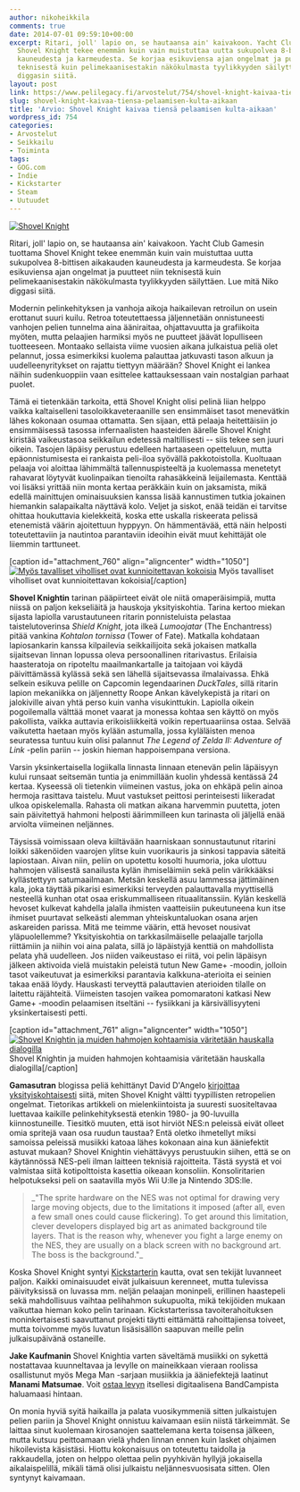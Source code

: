 ```yaml
---
author: nikoheikkila
comments: true
date: 2014-07-01 09:59:10+00:00
excerpt: Ritari, joll' lapio on, se hautaansa ain' kaivakoon. Yacht Club Gamesin tuottama
  Shovel Knight tekee enemmän kuin vain muistuttaa uutta sukupolvea 8-bittisen aikakauden
  kauneudesta ja karmeudesta. Se korjaa esikuviensa ajan ongelmat ja puutteet niin
  teknisestä kuin pelimekaanisestakin näkökulmasta tyylikkyyden säilyttäen. Lue mitä
  diggasin siitä.
layout: post
link: https://www.pelilegacy.fi/arvostelut/754/shovel-knight-kaivaa-tiensa-pelaamisen-kulta-aikaan
slug: shovel-knight-kaivaa-tiensa-pelaamisen-kulta-aikaan
title: 'Arvio: Shovel Knight kaivaa tiensä pelaamisen kulta-aikaan'
wordpress_id: 754
categories:
- Arvostelut
- Seikkailu
- Toiminta
tags:
- GOG.com
- Indie
- Kickstarter
- Steam
- Uutuudet
---
```


[![Shovel Knight](/uploads/2014/07/shovel_knight1-1050x590.jpg)](/uploads/2014/07/shovel_knight1.jpg)



Ritari, joll' lapio on, se hautaansa ain' kaivakoon. Yacht Club Gamesin tuottama Shovel Knight tekee enemmän kuin vain muistuttaa uutta sukupolvea 8-bittisen aikakauden kauneudesta ja karmeudesta. Se korjaa esikuviensa ajan ongelmat ja puutteet niin teknisestä kuin pelimekaanisestakin näkökulmasta tyylikkyyden säilyttäen. Lue mitä Niko diggasi siitä.



Modernin pelinkehityksen ja vanhoja aikoja haikailevan retroilun on usein erottanut suuri kuilu. Retroa toteutettaessa jäljennetään onnistuneesti vanhojen pelien tunnelma aina ääniraitaa, ohjattavuutta ja grafiikoita myöten, mutta pelaajien harmiksi myös ne puutteet jäävät lopulliseen tuotteeseen. Montaako sellaista viime vuosien aikana julkaistua peliä olet pelannut, jossa esimerkiksi kuolema palauttaa jatkuvasti tason alkuun ja uudelleenyritykset on rajattu tiettyyn määrään? Shovel Knight ei lankea näihin sudenkuoppiin vaan esittelee kattauksessaan vain nostalgian parhaat puolet.

Tämä ei tietenkään tarkoita, että Shovel Knight olisi pelinä liian helppo vaikka kaltaiselleni tasoloikkaveteraanille sen ensimmäiset tasot menevätkin lähes kokonaan osumaa ottamatta. Sen sijaan, että pelaaja heitettäisiin jo ensimmäisessä tasossa infernaalisten haasteiden äärelle Shovel Knight kiristää vaikeustasoa seikkailun edetessä maltillisesti -- siis tekee sen juuri oikein. Tasojen läpäisy perustuu edelleen hartaaseen opetteluun, mutta epäonnistumisesta ei rankaista peli-iloa syövällä pakkotoistolla. Kuoltuaan pelaaja voi aloittaa lähimmältä tallennuspisteeltä ja kuolemassa menetetyt rahavarat löytyvät kuolinpaikan tienoilta rahasäkkeinä leijailemasta. Kenttää voi lisäksi yrittää niin monta kertaa peräkkäin kuin on jaksamista, mikä edellä mainittujen ominaisuuksien kanssa lisää kannustimen tutkia jokainen hiemankin salapaikalta näyttävä kolo. Veljet ja siskot, enää teidän ei tarvitse ohittaa houkuttavia kielekkeitä, koska ette uskalla riskeerata pelissä etenemistä väärin ajoitettuun hyppyyn. On hämmentävää, että näin helposti toteutettaviin ja nautintoa parantaviin ideoihin eivät muut kehittäjät ole liiemmin tarttuneet.

[caption id="attachment_760" align="aligncenter" width="1050"][![Myös tavalliset viholliset ovat kunnioitettavan kokoisia](/uploads/2014/07/shovel_knight2-1050x590.jpg)](/uploads/2014/07/shovel_knight2.jpg) Myös tavalliset viholliset ovat kunnioitettavan kokoisia[/caption]

**Shovel Knightin** tarinan pääpiirteet eivät ole niitä omaperäisimpiä, mutta niissä on paljon kekseliäitä ja hauskoja yksityiskohtia. Tarina kertoo miekan sijasta lapiolla varustautuneen ritarin ponnisteluista pelastaa taistelutoverinsa _Shield Knight_, jota ilkeä _Lumoojatar_ (The Enchantress) pitää vankina _Kohtalon tornissa_ (Tower of Fate). Matkalla kohdataan lapiosankarin kanssa kilpailevia seikkailijoita sekä jokaisen matkalla sijaitsevan linnan lopussa oleva persoonallinen ritarivastus. Erilaisia haasteratoja on ripoteltu maailmankartalle ja taitojaan voi käydä päivittämässä kylässä sekä sen lähellä sijaitsevassa ilmalaivassa. Ehkä selkein esikuva pelille on Capcomin legendaarinen _DuckTales_, sillä ritarin lapion mekaniikka on jäljennetty Roope Ankan kävelykepistä ja ritari on jalokiville aivan yhtä perso kuin vanha visukinttukin. Lapiolla oikein pogoilemalla välttää monet vaarat ja monessa kohtaa sen käyttö on myös pakollista, vaikka auttavia erikoisliikkeitä voikin repertuaariinsa ostaa. Selvää vaikutetta haetaan myös kylään astumalla, jossa kyläläisten menoa seuratessa tuntuu kuin olisi palannut _The Legend of Zelda II: Adventure of Link_ -pelin pariin -- joskin hieman happoisempana versiona.

Varsin yksinkertaisella logiikalla linnasta linnaan etenevän pelin läpäisyyn kului runsaat seitsemän tuntia ja enimmillään kuolin yhdessä kentässä 24 kertaa. Kyseessä oli tietenkin viimeinen vastus, joka on ehkäpä pelin ainoa hermoja rasittava taistelu. Muut vastukset peittosi perinteisesti liikeradat ulkoa opiskelemalla. Rahasta oli matkan aikana harvemmin puutetta, joten sain päivitettyä hahmoni helposti äärimmilleen kun tarinasta oli jäljellä enää arviolta viimeinen neljännes.

Täysissä voimissaan oleva kiiltävään haarniskaan sonnustautunut ritarini loikki säkenöiden vaarojen ylitse kuin vuorikauris ja sinkosi tappavia säteitä lapiostaan. Aivan niin, peliin on upotettu kosolti huumoria, joka ulottuu hahmojen välisestä sanailusta kylän ihmiseläimiin sekä pelin värikkääksi kyllästettyyn satumaailmaan. Metsän keskellä asuu lammessa jättimäinen kala, joka täyttää pikarisi esimerkiksi terveyden palauttavalla myyttisellä nesteellä kunhan otat osaa eriskummalliseen rituaalitanssiin. Kylän keskellä hevoset kulkevat kahdella jalalla ihmisten vaatteisiin pukeutuneena kun itse ihmiset puurtavat selkeästi alemman yhteiskuntaluokan osana arjen askareiden parissa. Mitä me teimme väärin, että hevoset nousivat yläpuolellemme? Yksityiskohtia on tarkkasilmäiselle pelaajalle tarjolla riittämiin ja niihin voi aina palata, sillä jo läpäistyjä kenttiä on mahdollista pelata yhä uudelleen. Jos niiden vaikeustaso ei riitä, voi pelin läpäisyn jälkeen aktivoida vielä muistakin peleistä tutun New Game+ -moodin, jolloin tasot vaikeutuvat ja esimerkiksi parantavia kalkkuna-aterioita ei seinien takaa enää löydy. Hauskasti terveyttä palauttavien aterioiden tilalle on laitettu räjähteitä. Viimeisten tasojen vaikea pomomaratoni katkasi New Game+ -moodin pelaamisen itseltäni -- fysiikkani ja kärsivällisyyteni yksinkertaisesti petti.

[caption id="attachment_761" align="aligncenter" width="1050"][![Shovel Knightin ja muiden hahmojen kohtaamisia väritetään hauskalla dialogilla](/uploads/2014/07/shovel_knight_black_knight-1050x592.png)](/uploads/2014/07/shovel_knight_black_knight.png) Shovel Knightin ja muiden hahmojen kohtaamisia väritetään hauskalla dialogilla[/caption]

**Gamasutran** blogissa peliä kehittänyt David D'Angelo [kirjoittaa yksityiskohtaisesti](http://www.gamasutra.com/blogs/DavidDAngelo/20140625/219383/Breaking_the_NES_for_Shovel_Knight.php) siitä, miten Shovel Knight vältti tyypillisten retropelien ongelmat. Tietorikas artikkeli on mielenkiintoista ja suuresti suositeltavaa luettavaa kaikille pelinkehityksestä etenkin 1980- ja 90-luvuilla kiinnostuneille. Tiesitkö muuten, että isot hirviöt NES:n peleissä eivät olleet omia spritejä vaan osa ruudun taustaa? Entä oletko ihmetellyt miksi samoissa peleissä musiikki katoaa lähes kokonaan aina kun ääniefektit astuvat mukaan? Shovel Knightin viehättävyys perustuukin siihen, että se on käytännössä NES-peli ilman laitteen teknisiä rajoitteita. Tästä syystä et voi valmistaa siitä kotipolttoista kasettia oikeaan konsoliin. Konsoliritarien helpotukseksi peli on saatavilla myös Wii U:lle ja Nintendo 3DS:lle.



<blockquote>_"The sprite hardware on the NES was not optimal for drawing very large moving objects, due to the limitations it imposed (after all, even a few small ones could cause flickering). To get around this limitation, clever developers displayed big art as animated background tile layers. That is the reason why, whenever you fight a large enemy on the NES, they are usually on a black screen with no background art. The boss is the background."_</blockquote>



Koska Shovel Knight syntyi [Kickstarterin](https://www.kickstarter.com/projects/yachtclubgames/shovel-knight) kautta, ovat sen tekijät luvanneet paljon. Kaikki ominaisuudet eivät julkaisuun kerenneet, mutta tulevissa päivityksissä on luvassa mm. neljän pelaajan moninpeli, erillinen haastepeli sekä mahdollisuus vaihtaa pelihahmon sukupuolta, mikä tekijöiden mukaan vaikuttaa hieman koko pelin tarinaan. Kickstarterissa tavoiterahoituksen moninkertaisesti saavuttanut projekti täytti eittämättä rahoittajiensa toiveet, mutta toivomme myös luvatun lisäsisällön saapuvan meille pelin julkaisupäivänä ostaneille.

**Jake Kaufmanin** Shovel Knightia varten säveltämä musiikki on sykettä nostattavaa kuunneltavaa ja levylle on maineikkaan vieraan roolissa osallistunut myös Mega Man -sarjaan musiikkia ja ääniefektejä laatinut **Manami Matsumae**. Voit [ostaa levyn](https://virt.bandcamp.com/album/shovel-knight-original-soundtrack) itsellesi digitaalisena BandCampista haluamaasi hintaan.

On monia hyviä syitä haikailla ja palata vuosikymmeniä sitten julkaistujen pelien pariin ja Shovel Knight onnistuu kaivamaan esiin niistä tärkeimmät. Se laittaa sinut kuolemaan kirosanojen saattelemana kerta toisensa jälkeen, mutta kutsuu peittoamaan vielä yhden linnan ennen kuin lasket ohjaimen hikoilevista käsistäsi. Hiottu kokonaisuus on toteutettu taidolla ja rakkaudella, joten on helppo olettaa pelin pyyhkivän hyllyjä jokaisella aikalaispelillä, mikäli tämä olisi julkaistu neljännesvuosisata sitten. Olen syntynyt kaivamaan.
